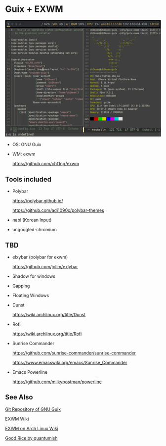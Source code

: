 # Guix + EXWM

![GNU Guix with EXWM rice](https://github.com/Ch1keen/dotfiles/blob/abc2a05fde127667a9969fa38745de06ffc0a48c/guix/guix-exwm/GNU%20Guix%20+%20exwm.png)

* OS: GNU Guix

* WM: exwm

  https://github.com/ch11ng/exwm

## Tools included

* Polybar

  https://polybar.github.io/
  
  https://github.com/adi1090x/polybar-themes
  
* nabi (Korean Input)

* ungoogled-chromium

## TBD

* elxybar (polybar for exwm)

  https://github.com/jollm/exlybar
  
* Shadow for windows

* Gapping

* Floating Windows

* Dunst

  https://wiki.archlinux.org/title/Dunst

* Rofi

  https://wiki.archlinux.org/title/Rofi
  
* Sunrise Commander

  https://github.com/sunrise-commander/sunrise-commander

  https://www.emacswiki.org/emacs/Sunrise_Commander
  
* Emacs Powerline

  https://github.com/milkypostman/powerline

## See Also

[Git Repository of GNU Guix](https://git.savannah.gnu.org/cgit/guix.git/tree/gnu)

[EXWM Wiki](https://github.com/ch11ng/exwm/wiki)

[EXWM on Arch Linux Wiki](https://wiki.archlinux.org/title/EXWM)

[Good Rice by quantumish](https://github.com/quantumish/.emacs.d)
